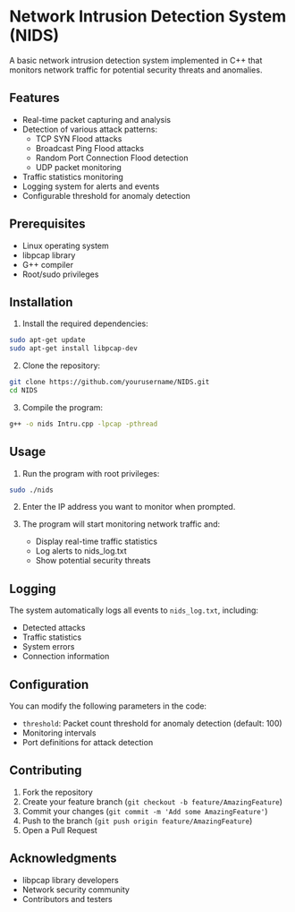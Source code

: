 # Network Intrusion Detection System (NIDS)

A basic network intrusion detection system implemented in C++ that monitors network traffic for potential security threats and anomalies.

## Features

- Real-time packet capturing and analysis
- Detection of various attack patterns:
  - TCP SYN Flood attacks
  - Broadcast Ping Flood attacks
  - Random Port Connection Flood detection
  - UDP packet monitoring
- Traffic statistics monitoring
- Logging system for alerts and events
- Configurable threshold for anomaly detection

## Prerequisites

- Linux operating system
- libpcap library
- G++ compiler
- Root/sudo privileges

## Installation

1. Install the required dependencies:
```bash
sudo apt-get update
sudo apt-get install libpcap-dev
```

2. Clone the repository:
```bash
git clone https://github.com/yourusername/NIDS.git
cd NIDS
```

3. Compile the program:
```bash
g++ -o nids Intru.cpp -lpcap -pthread
```

## Usage

1. Run the program with root privileges:
```bash
sudo ./nids
```

2. Enter the IP address you want to monitor when prompted.

3. The program will start monitoring network traffic and:
   - Display real-time traffic statistics
   - Log alerts to nids_log.txt
   - Show potential security threats

## Logging

The system automatically logs all events to `nids_log.txt`, including:
- Detected attacks
- Traffic statistics
- System errors
- Connection information

## Configuration

You can modify the following parameters in the code:
- `threshold`: Packet count threshold for anomaly detection (default: 100)
- Monitoring intervals
- Port definitions for attack detection

## Contributing

1. Fork the repository
2. Create your feature branch (`git checkout -b feature/AmazingFeature`)
3. Commit your changes (`git commit -m 'Add some AmazingFeature'`)
4. Push to the branch (`git push origin feature/AmazingFeature`)
5. Open a Pull Request
## Acknowledgments

- libpcap library developers
- Network security community
- Contributors and testers

